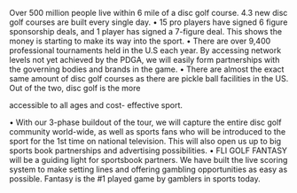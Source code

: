 Over 500 million people live within
6 mile of a disc golf course. 4.3 new
disc golf courses are built every
single day.
• 15 pro players have signed 6 figure
sponsorship deals, and 1 player has
signed a 7-figure deal. This shows
the money is starting to make its
way into the sport.
• There are over 9,400 professional
tournaments held in the U.S each
year. By accessing network levels
not yet achieved by the PDGA, we
will easily form partnerships with
the governing bodies and brands in
the game.
• There are almost the exact same
amount of disc golf courses as there
are pickle ball facilities in the US.
Out of the two, disc golf is the more

accessible to all ages and cost-
effective sport.

• With our 3-phase buildout of the
tour, we will capture the entire disc
golf community world-wide, as well
as sports fans who will be
introduced to the sport for the 1st
time on national television. This will
also open us up to big sports book
partnerships and advertising
possibilities.
• FLI GOLF FANTASY will be a guiding
light for sportsbook partners. We
have built the live scoring system to
make setting lines and offering
gambling opportunities as easy as
possible. Fantasy is the #1 played
game by gamblers in sports today.
